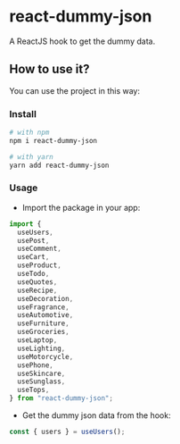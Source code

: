 # react-dummy-json

A ReactJS hook to get the dummy data.

## How to use it?

You can use the project in this way:

### Install

```bash
# with npm
npm i react-dummy-json

# with yarn
yarn add react-dummy-json
```

### Usage

- Import the package in your app:

```js
import {
  useUsers,
  usePost,
  useComment,
  useCart,
  useProduct,
  useTodo,
  useQuotes,
  useRecipe,
  useDecoration,
  useFragrance,
  useAutomotive,
  useFurniture,
  useGroceries,
  useLaptop,
  useLighting,
  useMotorcycle,
  usePhone,
  useSkincare,
  useSunglass,
  useTops,
} from "react-dummy-json";
```

- Get the dummy json data from the hook:

```js
const { users } = useUsers();
```
